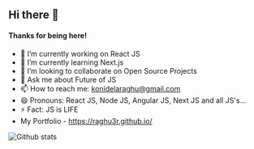 ## Hi there 👋
#### Thanks for being here!

- 🔭 I’m currently working on React JS
- 🌱 I’m currently learning Next.js
- 👯 I’m looking to collaborate on Open Source Projects
- 💬 Ask me about Future of JS
- 📫 How to reach me: konidelaraghu@gmail.com
- 😄 Pronouns: React JS, Node JS, Angular JS, Next JS and all JS's...
- ⚡ Fact: JS is LIFE
- My Portfolio - https://raghu3r.github.io/ 


![Github stats](https://github-readme-stats.vercel.app/api?username=raghu3r)
